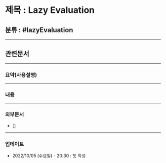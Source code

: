 # 제목 : Lazy Evaluation

## 분류 : #lazyEvaluation

---
## 관련문서


----
### 요약(사용설명)

---
### 내용

----
### 외부문서
- []
----
### 업데이트
-  2022/10/05 (수요일) - 20:30 : 첫 작성

